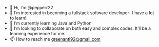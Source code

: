 - 👋 Hi, I’m @pepperr22
- 👀 I’m interested in becoming a fullstack software developer- I have a lot to learn!
- 🌱 I’m currently learning Java and Python
- 💞️ I’m looking to collaborate on both easy and complex codes. It'll be a learning experience for me.
- 📫 How to reach me greenantl92@gmail.com

<!---
pepperr22/pepperr22 is a ✨ special ✨ repository because its `README.md` (this file) appears on your GitHub profile.
You can click the Preview link to take a look at your changes.
--->
